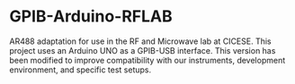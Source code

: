 # GPIB-Arduino-RFLAB
AR488 adaptation for use in the RF and Microwave lab at CICESE. This project uses an Arduino UNO as a GPIB-USB interface. This version has been modified to improve compatibility with our instruments, development environment, and specific test setups.
